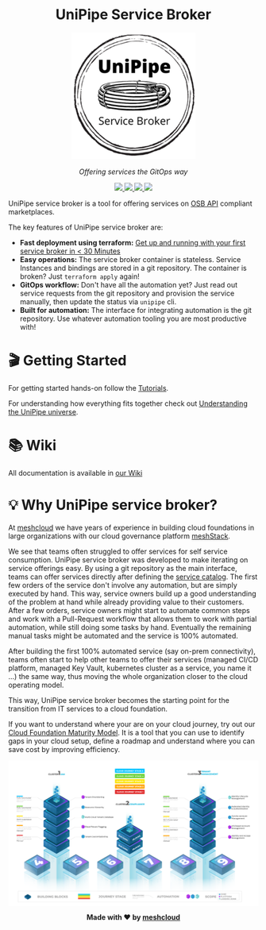 <h1 align="center">UniPipe Service Broker</h1>

<p align="center">
  <img src=".github/unipipe-logo.png" width="250">
</p>

<p align="center">
  <i>Offering services the GitOps way</i>
</p>

<p align="center">
  <a href="https://github.com/meshcloud/unipipe-service-broker/actions/workflows/build.yml">
    <img src="https://github.com/meshcloud/unipipe-service-broker/actions/workflows/build-workflow.yml/badge.svg">
  </a>
  <a href="https://github.com/meshcloud/unipipe-service-brokergraphs/contributors">
    <img src="https://img.shields.io/badge/maintained-true-green">
  </a>
  <a href="https://github.com/meshcloud/unipipe-service-broker/blob/develop/LICENSE">
    <img src="https://img.shields.io/github/license/meshcloud/unipipe-service-broker">
  </a>
  <a href="https://github.com/meshcloud/unipipe-service-broker/releases">
    <img src="https://img.shields.io/github/v/release/meshcloud/unipipe-service-broker?sort=semver">
  </a>
</p> 

UniPipe service broker is a tool for offering services on [OSB API](https://www.openservicebrokerapi.org/) compliant marketplaces.

The key features of UniPipe service broker are:
- **Fast deployment using terraform:** [Get up and running with your first service broker in < 30 Minutes](https://github.com/meshcloud/unipipe-service-broker/wiki/How-To-Guides#deploy-unipipe-service-broker-with-terraform)
- **Easy operations:** The service broker container is stateless. Service Instances and bindings are stored in a git repository. The container is broken? Just `terraform apply` again!
- **GitOps workflow:** Don't have all the automation yet? Just read out service requests from the git repository and provision the service manually, then update the status via `unipipe` cli.
- **Built for automation:** The interface for integrating automation is the git repository. Use whatever automation tooling you are most productive with!

# 🎬 Getting Started

For getting started hands-on follow the [Tutorials](https://github.com/meshcloud/unipipe-service-broker/wiki/Tutorials).

For understanding how everything fits together check out [Understanding the UniPipe universe](https://github.com/meshcloud/unipipe-service-broker/wiki/Understanding#understanding-the-unipipe-universe).

# 📚 Wiki

All documentation is available in [our Wiki](https://github.com/meshcloud/unipipe-service-broker/wiki#home) 

# 💡 Why UniPipe service broker?

At [meshcloud](https://meshcloud.io/) we have years of experience in building cloud foundations in large organizations with our cloud governance platform [meshStack](https://meshcloud.io/).

We see that teams often struggled to offer services for self service consumption. UniPipe service broker was developed to make iterating on service offerings easy. By using a git repository as the main interface, teams can offer services directly after defining the [service catalog](https://github.com/meshcloud/unipipe-service-broker/wiki/Reference#instanceyml). The first few orders of the service don't involve any automation, but are simply executed by hand. This way, service owners build up a good understanding of the problem at hand while already providing value to their customers. After a few orders, service owners might start to automate common steps and work with a Pull-Request workflow that allows them to work with partial automation, while still doing some tasks by hand. Eventually the remaining manual tasks might be automated and the service is 100% automated.

After building the first 100% automated service (say on-prem connectivity), teams often start to help other teams to offer their services (managed CI/CD platform, managed Key Vault, kubernetes cluster as a service, you name it ...) the same way, thus moving the whole organization closer to the cloud operating model.

This way, UniPipe service broker becomes the starting point for the transition from IT services to a cloud foundation.

If you want to understand where your are on your cloud journey, try out our [Cloud Foundation Maturity Model](https://www.meshcloud.io/cloud-assessment-free-poster/). It is a tool that you can use to identify gaps in your cloud setup, define a roadmap and understand where you can save cost by improving efficiency.

<img align="center" src=".github/cfmm.png">



<p align="center"><b>Made with ❤️ by <a href="https://meshcloud.io/?ref=gh-collie">meshcloud</a></b></p>
